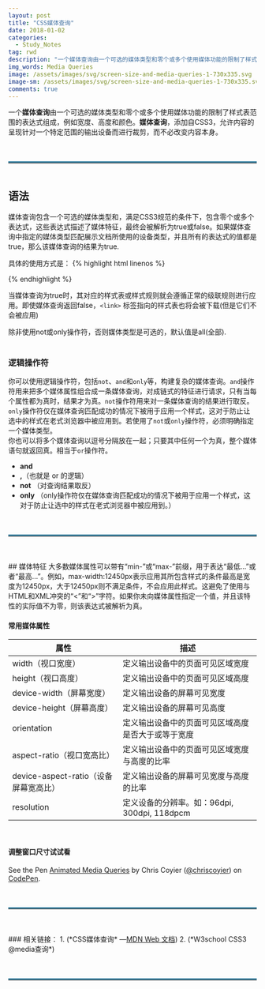 ```yaml
---
layout: post
title: "CSS媒体查询"
date: 2018-01-02
categories:
  - Study_Notes
tag: rwd
description: "一个媒体查询由一个可选的媒体类型和零个或多个使用媒体功能的限制了样式表范围的表达式组成，例如宽度、高度和颜色。媒体查询，添加自CSS3，允许内容的呈现针对一个特定范围的输出设备而进行裁剪，而不必改变内容本身。"
img_words: Media Queries
image: /assets/images/svg/screen-size-and-media-queries-1-730x335.svg
image-sm: /assets/images/svg/screen-size-and-media-queries-1-730x335.svg
comments: true
---  
```

一个**媒体查询**由一个可选的媒体类型和零个或多个使用媒体功能的限制了样式表范围的表达式组成，例如宽度、高度和颜色。**媒体查询**，添加自CSS3，允许内容的呈现针对一个特定范围的输出设备而进行裁剪，而不必改变内容本身。
<hr style="border-top:3px solid #3f87a6;margin: 50px 0px 50px 0px;">

## 语法
媒体查询包含一个可选的媒体类型和，满足CSS3规范的条件下，包含零个或多个表达式，这些表达式描述了媒体特征，最终会被解析为true或false。如果媒体查询中指定的媒体类型匹配展示文档所使用的设备类型，并且所有的表达式的值都是true，那么该媒体查询的结果为true.

具体的使用方式是：
{% highlight html linenos %}
<!-- link元素中的CSS媒体查询 -->
<link rel="stylesheet" media="(max-width: 800px)" href="example.css" />

<!-- 样式表中的CSS媒体查询 -->
<style>
@media (max-width: 600px) {
  .facet_sidebar {
    display: none;
  }
}
</style>
{% endhighlight %}

当媒体查询为true时，其对应的样式表或样式规则就会遵循正常的级联规则进行应用。即使媒体查询返回false，`<link>` 标签指向的样式表也将会被下载(但是它们不会被应用)  

除非使用not或only操作符，否则媒体类型是可选的，默认值是all(全部).  
<br/>

### 逻辑操作符
你可以使用逻辑操作符，包括`not`、`and`和`only`等，构建复杂的媒体查询。`and`操作符用来把多个媒体属性组合成一条媒体查询，对成链式的特征进行请求，只有当每个属性都为真时，结果才为真。`not`操作符用来对一条媒体查询的结果进行取反。`only`操作符仅在媒体查询匹配成功的情况下被用于应用一个样式，这对于防止让选中的样式在老式浏览器中被应用到。若使用了`not`或`only`操作符，必须明确指定一个媒体类型。  
你也可以将多个媒体查询以逗号分隔放在一起；只要其中任何一个为真，整个媒体语句就返回真。相当于`or`操作符。  

+ **and**
+ **,**（也就是 or 的逻辑）
+ **not** （对查询结果取反）
+ **only** （only操作符仅在媒体查询匹配成功的情况下被用于应用一个样式，这对于防止让选中的样式在老式浏览器中被应用到。）

<hr style="border-top:3px solid #3f87a6;margin: 50px 0px 50px 0px;">
## 媒体特征
大多数媒体属性可以带有“min-”或“max-”前缀，用于表达“最低...”或者“最高...”。例如，max-width:12450px表示应用其所包含样式的条件最高是宽度为12450px，大于12450px则不满足条件，不会应用此样式。这避免了使用与HTML和XML冲突的“<”和“>”字符。如果你未向媒体属性指定一个值，并且该特性的实际值不为零，则该表达式被解析为真。  

#### 常用媒体属性

|属性|描述|
| ---------- | -----------|
| width（视口宽度） | 	定义输出设备中的页面可见区域宽度 |
| height（视口高度） | 	定义输出设备中的页面可见区域高度 |
| device-width（屏幕宽度） | 	定义输出设备的屏幕可见宽度 |
| device-height（屏幕高度） | 	定义输出设备的屏幕可见高度 |
| orientation | 定义输出设备中的页面可见区域高度是否大于或等于宽度 |
| aspect-ratio（视口宽高比） | 	定义输出设备中的页面可见区域宽度与高度的比率 |
| device-aspect-ratio（设备屏幕宽高比）| 定义输出设备的屏幕可见宽度与高度的比率 |
| resolution | 	定义设备的分辨率。如：96dpi, 300dpi, 118dpcm |

<br/>


#### 调整窗口尺寸试试看
<p data-height="490" data-theme-id="0" data-slug-hash="tynas" data-default-tab="result" data-user="chriscoyier" data-embed-version="2" data-pen-title="Animated Media Queries" class="codepen">See the Pen <a href="https://codepen.io/chriscoyier/pen/tynas/">Animated Media Queries</a> by Chris Coyier  (<a href="https://codepen.io/chriscoyier">@chriscoyier</a>) on <a href="https://codepen.io">CodePen</a>.</p>
<script async src="https://production-assets.codepen.io/assets/embed/ei.js"></script>

<hr style="border-top:3px solid #3f87a6;margin: 50px 0px 50px 0px;">
### 相关链接：
1. <https://developer.mozilla.org/zh-CN/docs/Web/Guide/CSS/Media_queries> (*CSS媒体查询* —<a href="http://www.jianshu.com/u/neLruC">MDN Web 文档</a>)  
2. <https://www.w3cschool.cn/cssref/css3-pr-mediaquery.html> (*W3school CSS3 @media查询*)  
<hr style="border-top:3px solid #3f87a6;margin: 50px 0px 50px 0px;">
